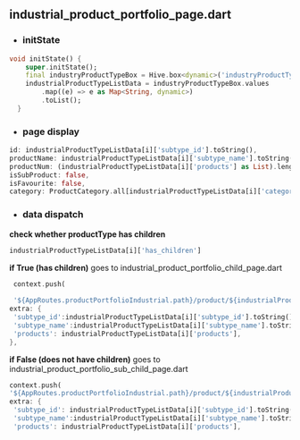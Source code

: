 ## industrial_product_portfolio_page.dart

- ### initState

```dart
void initState() {
    super.initState();
    final industryProductTypeBox = Hive.box<dynamic>('industryProductTypeBox');
    industrialProductTypeListData = industryProductTypeBox.values
        .map((e) => e as Map<String, dynamic>)
        .toList();
  }
```
- ### page display
```dart
id: industrialProductTypeListData[i]['subtype_id'].toString(),
productName: industrialProductTypeListData[i]['subtype_name'].toString(),
productNum: (industrialProductTypeListData[i]['products'] as List).length.toString(),
isSubProduct: false,
isFavourite: false,
category: ProductCategory.all[industrialProductTypeListData[i]['category'] as int],

```
- ### data dispatch
**check whether productType has children**
```dart
industrialProductTypeListData[i]['has_children']
```
**if True (has children)** 
goes to industrial_product_portfolio_child_page.dart
```dart
 context.push(
 
 '${AppRoutes.productPortfolioIndustrial.path}/product/${industrialProductTypeListData[i]['category']}/${industrialProductTypeListData[i]['subtype_id']}/',
extra: {
 'subtype_id':industrialProductTypeListData[i]['subtype_id'].toString(),
 'subtype_name':industrialProductTypeListData[i]['subtype_name'].toString(),
 'products': industrialProductTypeListData[i]['products'],
},
```
**if False (does not have children)** 
goes to industrial_product_portfolio_sub_child_page.dart

```dart
context.push(
'${AppRoutes.productPortfolioIndustrial.path}/product/${industrialProductTypeListData[i]['category']}/${industrialProductTypeListData[i]['subtype_id']}/${industrialProductTypeListData[i]['subtype_id']}',
extra: {
 'subtype_id': industrialProductTypeListData[i]['subtype_id'].toString(),
 'subtype_name':industrialProductTypeListData[i]['subtype_name'].toString(),
 'products': industrialProductTypeListData[i]['products'],
```
